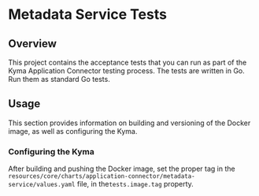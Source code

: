 # Metadata Service Tests

## Overview

This project contains the acceptance tests that you can run as part of the Kyma Application Connector testing process.
The tests are written in Go. Run them as standard Go tests.

## Usage

This section provides information on building and versioning of the Docker image, as well as configuring the Kyma.

### Configuring the Kyma

After building and pushing the Docker image, set the proper tag in the `resources/core/charts/application-connector/metadata-service/values.yaml` file, in the`tests.image.tag` property.
